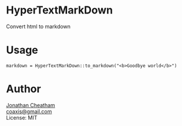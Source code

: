# HyperTextMarkDown

Convert html to markdown

Usage
=====

    markdown = HyperTextMarkDown::to_markdown("<b>Goodbye world</b>")


Author
======
[Jonathan Cheatham](http://github.com/jcheatham)<br/>
coaxis@gmail.com<br/>
License: MIT
